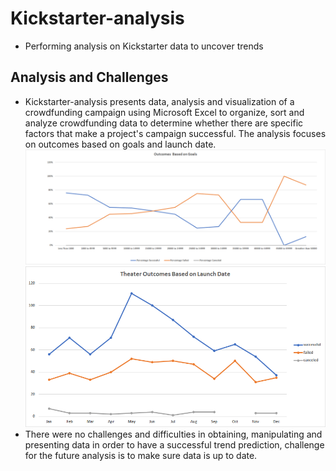 # Kickstarter-analysis
* Performing analysis on Kickstarter data to uncover trends

## Analysis and Challenges 
* Kickstarter-analysis presents data, analysis and visualization of a crowdfunding campaign using Microsoft Excel to organize, sort and analyze crowdfunding data to determine whether there are specific factors that make a project's campaign successful. The analysis focuses on outcomes based on goals and launch date.
![This is an image](https://github.com/MilosPopov007/kickstarter-analysis/blob/main/Outcomes_vs_Goals.png)
![This is an image](https://github.com/MilosPopov007/kickstarter-analysis/blob/main/Theater_Outcomes_vs_Launch.png)
* There were no challenges and difficulties in obtaining, manipulating and presenting data in order to have a successful trend prediction,  challenge for the future analysis is to make sure data is up to date.




